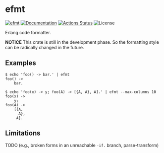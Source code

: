 efmt
====

[![efmt](https://img.shields.io/crates/v/efmt.svg)](https://crates.io/crates/efmt)
[![Documentation](https://docs.rs/efmt/badge.svg)](https://docs.rs/efmt)
[![Actions Status](https://github.com/sile/efmt/workflows/CI/badge.svg)](https://github.com/sile/efmt/actions)
![License](https://img.shields.io/crates/l/efmt)

Erlang code formatter.

**NOTICE** This crate is still in the development phase. So the formatting style can be radically changed in the future.

Examples
--------

```console
$ echo 'foo() -> bar.' | efmt
foo() ->
    bar.
```

```console
$ echo 'foo(x) -> y; foo(A) -> [{A, A}, A].' | efmt --max-columns 10
foo(x) ->
    y;
foo(A) ->
    [{A,
      A},
     A].
```

Limitations
-----------

TODO (e.g., broken forms in an unreachable `-if.` branch, parse-transform)
